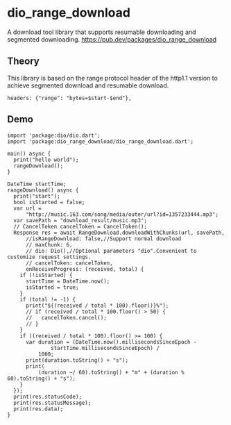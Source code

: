 # dio_range_download

A download tool library that supports resumable downloading and segmented downloading.
https://pub.dev/packages/dio_range_download

## Theory
This library is based on the range protocol header of the http1.1 version to achieve segmented download and resumable download.
```
headers: {"range": "bytes=$start-$end"},
```

## Demo
```
import 'package:dio/dio.dart';
import 'package:dio_range_download/dio_range_download.dart';

main() async {
  print("hello world");
  rangeDownload();
}

DateTime startTime;
rangeDownload() async {
  print("start");
  bool isStarted = false;
  var url =
      "http://music.163.com/song/media/outer/url?id=1357233444.mp3";
  var savePath = "download_result/music.mp3";
  // CancelToken cancelToken = CancelToken();
  Response res = await RangeDownload.downloadWithChunks(url, savePath,
      //isRangeDownload: false,//Support normal download
      // maxChunk: 6,
      // dio: Dio(),//Optional parameters "dio".Convenient to customize request settings.
      // cancelToken: cancelToken,
      onReceiveProgress: (received, total) {
    if (!isStarted) {
      startTime = DateTime.now();
      isStarted = true;
    }
    if (total != -1) {
      print("${(received / total * 100).floor()}%");
      // if (received / total * 100.floor() > 50) {
      //   cancelToken.cancel();
      // }
    }
    if ((received / total * 100).floor() >= 100) {
      var duration = (DateTime.now().millisecondsSinceEpoch -
              startTime.millisecondsSinceEpoch) /
          1000;
      print(duration.toString() + "s");
      print(
          (duration ~/ 60).toString() + "m" + (duration % 60).toString() + "s");
    }
  });
  print(res.statusCode);
  print(res.statusMessage);
  print(res.data);
}

```
